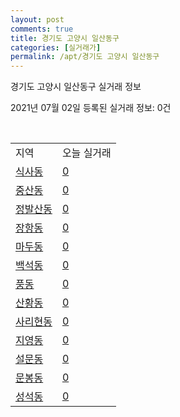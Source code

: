 ```yaml
---
layout: post
comments: true
title: 경기도 고양시 일산동구
categories: [실거래가]
permalink: /apt/경기도 고양시 일산동구
---
```


경기도 고양시 일산동구 실거래 정보

2021년 07월 02일 등록된 실거래 정보: 0건

<script type="text/javascript">
  google.charts.load('current', {'packages':['corechart']});
  google.charts.setOnLoadCallback(drawChart);

  function drawChart() {
    var data = google.visualization.arrayToDataTable([['거래일', '매매', '전월세', '전매'], ['20-07', 522, 597, 26], ['20-08', 297, 449, 22], ['20-09', 291, 340, 20], ['20-10', 385, 432, 23], ['20-11', 712, 450, 36], ['20-12', 680, 455, 14], ['21-01', 288, 424, 10], ['21-02', 193, 393, 7], ['21-03', 196, 482, 4], ['21-04', 172, 308, 3], ['21-05', 231, 304, 11], ['21-06', 123, 194, 1]]);

    var options = {
      title: '최근 유형별 거래량 추이',
      legend: { position: 'bottom' }
    };

    var chart = new google.visualization.LineChart(document.getElementById('columnchart_material'));
    chart.draw(data, (options));
  }
</script>

<div id="columnchart_material" style="width: 95%; margin-left: -35px"></div>
<br>
<table class="sortable">
  <tr>
    <td>지역</td>
    <td>오늘 실거래</td>
  </tr>

  
  <tr class="item">
    <td><a href="경기도 고양시 일산동구 식사동">식사동</a></td>
    <td><a href="경기도 고양시 일산동구 식사동">0</a></td>
  </tr>
    

  <tr class="item">
    <td><a href="경기도 고양시 일산동구 중산동">중산동</a></td>
    <td><a href="경기도 고양시 일산동구 중산동">0</a></td>
  </tr>
    

  <tr class="item">
    <td><a href="경기도 고양시 일산동구 정발산동">정발산동</a></td>
    <td><a href="경기도 고양시 일산동구 정발산동">0</a></td>
  </tr>
    

  <tr class="item">
    <td><a href="경기도 고양시 일산동구 장항동">장항동</a></td>
    <td><a href="경기도 고양시 일산동구 장항동">0</a></td>
  </tr>
    

  <tr class="item">
    <td><a href="경기도 고양시 일산동구 마두동">마두동</a></td>
    <td><a href="경기도 고양시 일산동구 마두동">0</a></td>
  </tr>
    

  <tr class="item">
    <td><a href="경기도 고양시 일산동구 백석동">백석동</a></td>
    <td><a href="경기도 고양시 일산동구 백석동">0</a></td>
  </tr>
    

  <tr class="item">
    <td><a href="경기도 고양시 일산동구 풍동">풍동</a></td>
    <td><a href="경기도 고양시 일산동구 풍동">0</a></td>
  </tr>
    

  <tr class="item">
    <td><a href="경기도 고양시 일산동구 산황동">산황동</a></td>
    <td><a href="경기도 고양시 일산동구 산황동">0</a></td>
  </tr>
    

  <tr class="item">
    <td><a href="경기도 고양시 일산동구 사리현동">사리현동</a></td>
    <td><a href="경기도 고양시 일산동구 사리현동">0</a></td>
  </tr>
    

  <tr class="item">
    <td><a href="경기도 고양시 일산동구 지영동">지영동</a></td>
    <td><a href="경기도 고양시 일산동구 지영동">0</a></td>
  </tr>
    

  <tr class="item">
    <td><a href="경기도 고양시 일산동구 설문동">설문동</a></td>
    <td><a href="경기도 고양시 일산동구 설문동">0</a></td>
  </tr>
    

  <tr class="item">
    <td><a href="경기도 고양시 일산동구 문봉동">문봉동</a></td>
    <td><a href="경기도 고양시 일산동구 문봉동">0</a></td>
  </tr>
    

  <tr class="item">
    <td><a href="경기도 고양시 일산동구 성석동">성석동</a></td>
    <td><a href="경기도 고양시 일산동구 성석동">0</a></td>
  </tr>
    


</table>


    